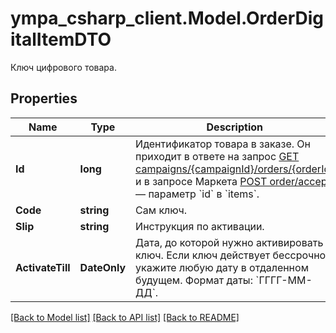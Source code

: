 # ympa_csharp_client.Model.OrderDigitalItemDTO
Ключ цифрового товара.

## Properties

Name | Type | Description | Notes
------------ | ------------- | ------------- | -------------
**Id** | **long** | Идентификатор товара в заказе.  Он приходит в ответе на запрос [GET campaigns/{campaignId}/orders/{orderId}](../../reference/orders/getOrder.md) и в запросе Маркета [POST order/accept](../../pushapi/reference/orderAccept.md) — параметр &#x60;id&#x60; в &#x60;items&#x60;.  | 
**Code** | **string** | Сам ключ. | 
**Slip** | **string** | Инструкция по активации. | 
**ActivateTill** | **DateOnly** | Дата, до которой нужно активировать ключ. Если ключ действует бессрочно, укажите любую дату в отдаленном будущем.  Формат даты: &#x60;ГГГГ-ММ-ДД&#x60;.  | 

[[Back to Model list]](../README.md#documentation-for-models) [[Back to API list]](../README.md#documentation-for-api-endpoints) [[Back to README]](../README.md)

